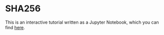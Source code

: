 # SHA256

This is an interactive tutorial written as a Jupyter Notebook, which you can find [here](https://github.com/zama-ai/concrete/blob/main/docs/tutorial/sha256.ipynb).
